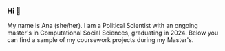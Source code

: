 ### Hi 👋

My name is Ana (she/her). I am a Political Scientist with an ongoing master's in Computational Social Sciences, graduating in 2024. Below you can find a sample of my coursework projects during my Master's. 




